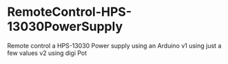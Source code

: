 RemoteControl-HPS-13030PowerSupply
==================================

Remote control a HPS-13030 Power supply using an Arduino 
v1 using just a few values
v2 using digi Pot 
